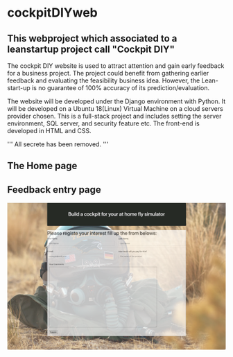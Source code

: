 # cockpitDIYweb
## This webproject which associated to a leanstartup project call "Cockpit DIY"

The cockpit DIY website is used to attract attention and gain early feedback for a business project. 
The project could benefit from gathering earlier feedback and evaluating the feasibility business idea. However, the Lean-start-up is no guarantee of 100% accuracy of its prediction/evaluation. 

The website will be developed under the Django environment with Python. It will be developed on a Ubuntu 18(Linux) Virtual Machine on a cloud servers provider chosen. This is a full-stack project and includes setting the server environment, SQL server, and security feature etc. The front-end is developed in HTML and CSS. 

'''
All secrete has been removed. 
'''

## The Home page

## Feedback entry page
![The home Page](https://github.com/Clarkedlee/cockpitweb/blob/07b1146686678f69f625c791ca9aa9175297d090/img/Screen%20Shot%202021-11-16%20at%206.45.00%20PM.png)

